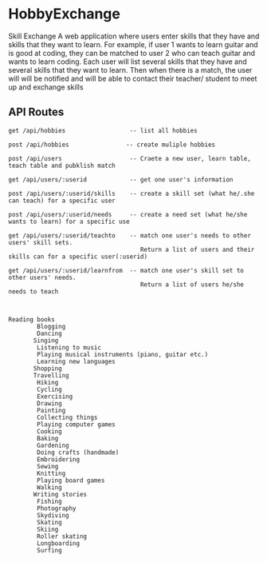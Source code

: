 # HobbyExchange
Skill Exchange A web application where users enter skills that they have and skills that they want to learn.  For example, if user 1 wants to learn guitar and is good at coding, they can be matched to user 2 who can teach guitar and wants to learn coding.    Each user will list several skills that they have and several skills that they want to learn.   Then when there is a match, the user will will be notified and will be able to contact their teacher/ student to meet up and exchange skills


## API Routes

```
get /api/hobbies                  -- list all hobbies   

post /api/hobbies                -- create muliple hobbies

post /api/users                   -- Craete a new user, learn table, teach table and pubklish match 

get /api/users/:userid            -- get one user's information

post /api/users/:userid/skills    -- create a skill set (what he/.she can teach) for a specific user

post /api/users/:userid/needs     -- create a need set (what he/she wants to learn) for a specific use

get /api/users/:userid/teachto    -- match one user's needs to other users' skill sets. 
                                     Return a list of users and their skills can for a specific user(:userid)  

get /api/users/:userid/learnfrom  -- match one user's skill set to other users' needs. 
                                     Return a list of users he/she needs to teach



```

```
Reading books
        Blogging
        Dancing
       Singing
        Listening to music
        Playing musical instruments (piano, guitar etc.)
        Learning new languages
       Shopping
       Travelling
        Hiking
        Cycling
        Exercising
        Drawing
        Painting
        Collecting things
        Playing computer games
        Cooking
        Baking
        Gardening
        Doing crafts (handmade)
        Embroidering
        Sewing
        Knitting
        Playing board games
        Walking
       Writing stories
        Fishing
        Photography
        Skydiving
        Skating
        Skiing
        Roller skating
        Longboarding
        Surfing
```
